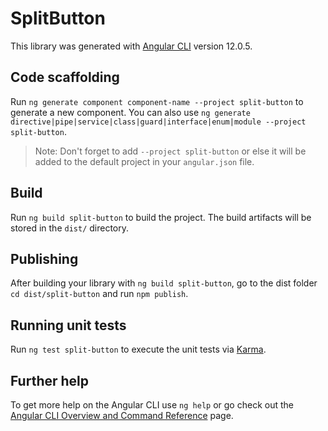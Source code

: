 # SplitButton

This library was generated with [Angular CLI](https://github.com/angular/angular-cli) version 12.0.5.

## Code scaffolding

Run `ng generate component component-name --project split-button` to generate a new component. You can also use `ng generate directive|pipe|service|class|guard|interface|enum|module --project split-button`.
> Note: Don't forget to add `--project split-button` or else it will be added to the default project in your `angular.json` file. 

## Build

Run `ng build split-button` to build the project. The build artifacts will be stored in the `dist/` directory.

## Publishing

After building your library with `ng build split-button`, go to the dist folder `cd dist/split-button` and run `npm publish`.

## Running unit tests

Run `ng test split-button` to execute the unit tests via [Karma](https://karma-runner.github.io).

## Further help

To get more help on the Angular CLI use `ng help` or go check out the [Angular CLI Overview and Command Reference](https://angular.io/cli) page.
